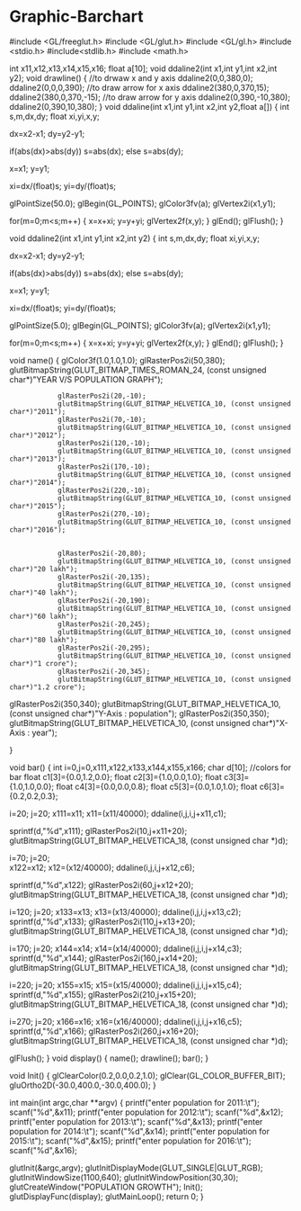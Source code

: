# Graphic-Barchart
#include <GL/freeglut.h>
#include <GL/glut.h>
#include <GL/gl.h>
#include <stdio.h>
#include<stdlib.h>
#include <math.h>


int x11,x12,x13,x14,x15,x16;
float a[10];
void ddaline2(int x1,int y1,int x2,int y2);
void drawline()
{
//to drwaw x and y axis
ddaline2(0,0,380,0);
ddaline2(0,0,0,390);
//to draw arrow for x axis
ddaline2(380,0,370,15);
ddaline2(380,0,370,-15);
//to draw arrow for y axis
ddaline2(0,390,-10,380);
ddaline2(0,390,10,380);
}
void ddaline(int x1,int y1,int x2,int y2,float a[])
{
   int s,m,dx,dy;
   float xi,yi,x,y;

   dx=x2-x1;
   dy=y2-y1;
  
  if(abs(dx)>abs(dy))
    s=abs(dx);
  else
    s=abs(dy);

  x=x1;
  y=y1;

  xi=dx/(float)s;
  yi=dy/(float)s;

  glPointSize(50.0);
  glBegin(GL_POINTS);
  glColor3fv(a);
  glVertex2i(x1,y1);

  for(m=0;m<s;m++)
  {
    x=x+xi;
    y=y+yi;
    glVertex2f(x,y);
  }
 glEnd();
 glFlush();
}

void ddaline2(int x1,int y1,int x2,int y2)
{
   int s,m,dx,dy;
   float xi,yi,x,y;

   dx=x2-x1;
   dy=y2-y1;
  
  if(abs(dx)>abs(dy))
    s=abs(dx);
  else
    s=abs(dy);

  x=x1;
  y=y1;

  xi=dx/(float)s;
  yi=dy/(float)s;

  glPointSize(5.0);
  glBegin(GL_POINTS);
  glColor3fv(a);
  glVertex2i(x1,y1);

  for(m=0;m<s;m++)
  {
    x=x+xi;
    y=y+yi;
    glVertex2f(x,y);
  }
 glEnd();
 glFlush();
}

void name()
{
glColor3f(1.0,1.0,1.0);
                glRasterPos2i(50,380);
                glutBitmapString(GLUT_BITMAP_TIMES_ROMAN_24, (const unsigned char*)"YEAR   V/S   POPULATION   GRAPH");

                glRasterPos2i(20,-10);
                glutBitmapString(GLUT_BITMAP_HELVETICA_10, (const unsigned char*)"2011");
                glRasterPos2i(70,-10);
                glutBitmapString(GLUT_BITMAP_HELVETICA_10, (const unsigned char*)"2012");
                glRasterPos2i(120,-10);
                glutBitmapString(GLUT_BITMAP_HELVETICA_10, (const unsigned char*)"2013");
                glRasterPos2i(170,-10);
                glutBitmapString(GLUT_BITMAP_HELVETICA_10, (const unsigned char*)"2014");
                glRasterPos2i(220,-10);
                glutBitmapString(GLUT_BITMAP_HELVETICA_10, (const unsigned char*)"2015");
                glRasterPos2i(270,-10);
                glutBitmapString(GLUT_BITMAP_HELVETICA_10, (const unsigned char*)"2016");


                glRasterPos2i(-20,80);
                glutBitmapString(GLUT_BITMAP_HELVETICA_10, (const unsigned char*)"20 lakh");
                glRasterPos2i(-20,135);
                glutBitmapString(GLUT_BITMAP_HELVETICA_10, (const unsigned char*)"40 lakh");
                glRasterPos2i(-20,190);
                glutBitmapString(GLUT_BITMAP_HELVETICA_10, (const unsigned char*)"60 lakh");
                glRasterPos2i(-20,245);
                glutBitmapString(GLUT_BITMAP_HELVETICA_10, (const unsigned char*)"80 lakh");
                glRasterPos2i(-20,295);
                glutBitmapString(GLUT_BITMAP_HELVETICA_10, (const unsigned char*)"1 crore");
                glRasterPos2i(-20,345);
                glutBitmapString(GLUT_BITMAP_HELVETICA_10, (const unsigned char*)"1.2 crore");
                





glRasterPos2i(350,340);
                glutBitmapString(GLUT_BITMAP_HELVETICA_10, (const unsigned char*)"Y-Axis : population");
                glRasterPos2i(350,350);
                glutBitmapString(GLUT_BITMAP_HELVETICA_10, (const unsigned char*)"X-Axis : year");


}

void bar()
{
 int i=0,j=0,x111,x122,x133,x144,x155,x166;
char d[10];
//colors for bar
float c1[3]={0.0,1.2,0.0};
float c2[3]={1.0,0.0,1.0};
float c3[3]={1.0,1.0,0.0};
float c4[3]={0.0,0.0,0.8};
float c5[3]={0.0,1.0,1.0};
float c6[3]={0.2,0.2,0.3};

i=20;
j=20;
x111=x11;
x11=(x11/40000);
       ddaline(i,j,i,j+x11,c1);

sprintf(d,"%d",x111);
	glRasterPos2i(10,j+x11+20);
        glutBitmapString(GLUT_BITMAP_HELVETICA_18, (const unsigned char *)d);

i=70;
j=20;    
x122=x12;
x12=(x12/40000);
ddaline(i,j,i,j+x12,c6); 

sprintf(d,"%d",x122);
	glRasterPos2i(60,j+x12+20);
        glutBitmapString(GLUT_BITMAP_HELVETICA_18, (const unsigned char *)d);

  
i=120;
j=20;
x133=x13;
x13=(x13/40000);
ddaline(i,j,i,j+x13,c2);
sprintf(d,"%d",x133);
	glRasterPos2i(110,j+x13+20);
        glutBitmapString(GLUT_BITMAP_HELVETICA_18, (const unsigned char *)d);

i=170;
j=20;
x144=x14;
x14=(x14/40000);
ddaline(i,j,i,j+x14,c3);
sprintf(d,"%d",x144);
	glRasterPos2i(160,j+x14+20);
        glutBitmapString(GLUT_BITMAP_HELVETICA_18, (const unsigned char *)d);

i=220;
j=20;
x155=x15;
x15=(x15/40000);
ddaline(i,j,i,j+x15,c4);
sprintf(d,"%d",x155);
	glRasterPos2i(210,j+x15+20);
        glutBitmapString(GLUT_BITMAP_HELVETICA_18, (const unsigned char *)d);


i=270;
j=20;
x166=x16;
x16=(x16/40000);
ddaline(i,j,i,j+x16,c5);
sprintf(d,"%d",x166);
	glRasterPos2i(260,j+x16+20);
        glutBitmapString(GLUT_BITMAP_HELVETICA_18, (const unsigned char *)d);


 glFlush();
}
void display()
{
name();
drawline();
bar();
}


void Init()
{
 glClearColor(0.2,0.0,0.2,1.0);
 glClear(GL_COLOR_BUFFER_BIT);
 gluOrtho2D(-30.0,400.0,-30.0,400.0);
}


int main(int argc,char **argv)
{
printf("enter population for 2011:\t");
scanf("%d",&x11);
printf("enter population for 2012:\t");
scanf("%d",&x12);
printf("enter population for 2013:\t");
scanf("%d",&x13);
printf("enter population for 2014:\t");
scanf("%d",&x14);
printf("enter population for 2015:\t");
scanf("%d",&x15);
printf("enter population for 2016:\t");
scanf("%d",&x16);

glutInit(&argc,argv);
 glutInitDisplayMode(GLUT_SINGLE|GLUT_RGB);
 glutInitWindowSize(1100,640); 
 glutInitWindowPosition(30,30);
 glutCreateWindow("POPULATION GROWTH");
 Init();
 glutDisplayFunc(display);
 glutMainLoop();
 return 0;
}
